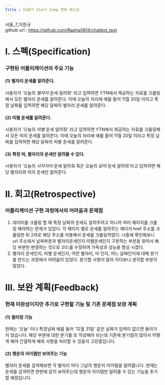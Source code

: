 ```yaml
---
Title : SSAFY Start Camp 챗봇 퀘스트
---
```


서울_7_이한규  
 github url : https://github.com/Rapha0814/chatbot_test

# I. 스펙(Specification)
### 구현된 어플리케이션의 주요 기능
#### (1) 별자리 운세를 알려준다.
사용자가 '오늘의 *별자리* 운세 알려줘' 라고 입력하면 YTN에서 제공하는 자료를 크롤링해서 모든 별자리 운세를 알려준다.
이때 오늘의 자리에 예를 들어 11월 20일 이라고 특정 날짜를 입력하면 해당 달짜의 별자리 운세를 알려준다.
#### (2) 띠별 운세를 알려준다.
사용자가 '오늘의 *띠별* 운세 알려줘' 라고 입력하면 YTN에서 제공하는 자료를 크롤링해서 모든 띠의 운세를 알려준다.
이때 오늘의 자리에 예를 들어 11월 20일 이라고 특정 날짜를 입력하면 해당 달짜의 띠별 운세를 알려준다.
#### (3) 특정 띠, 별자리의 운세만 알려줄 수 있다.
사용자가 '오늘의 *사자자리* 운세 알려줘 혹은 오늘의 *닭띠* 운세 알려줘'라고 입력하면 해당 별자리와 띠의 운세만 알려준다.

# II. 회고(Retrospective)
### 어플리케이션 구현 과정에서의 어려움과 문제점
1. 데이터를 크롤링 할 때 특정 날짜의 운세도 알려주려고 하니까 여러 페이지를 크롤링 해야하는 문제가 있었다.
각 페이지 별로 운세를 알려주는 페이지 href 주소를 크롤링한 뒤 2차로 해당 주소를 이용해서 운세를 크롤링하였다.
나중에 확인해보니 url 주소에서 날짜부분과 별자리운세인지 띠별운세인지 구분하는 부분을 찾아서 해당 부분만 변경하는
것으로 코드를 수정하여 가독성과 성능을 향상 시켰다. 
2. 별자리 운세인지, 띠별 운세인지, 어떤 별자리, 띠 인지, 어느 날짜인지에 대해 분기를 만드는 과정에서 어려움이 있었다.
분기할 사항이 많아 지다보니 생각할 부분이 많았다.
# III. 보완 계획(Feedback)
### 현재 미완성이지만 추가로 구현할 기능 및 기존 문제점 보완 계획
#### (1) 필터링 기능
현재는 '오늘' 이나 특정날짜 예를 들어 '12월 31일' 같은 날짜가 입력이 없으면 돌아가지 않습니다.
해당 부분에 대한 분기를 또 작성해야 되는데 기존에 분기점이 많아서 어떻게 해야 간결하게 예외 사항을 처리할 수
있을지 고민중입니다.
#### (2) 행운의 아이템만 보여주는 기능
별자리 운세를 검색해보면 각 별자리 마다 그날의 행운의 아이템을 알려줍니다.
현재는 운세를 검색하면 한번에 같이 보여주는데 행운의 아이템만 알려줄 수 있는 기능을 추가할 예정입니다.
